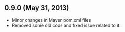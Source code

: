 ## 0.9.0 (May 31, 2013)
 - Minor changes in Maven pom.xml files
 - Removed some old code and fixed issue related to it.